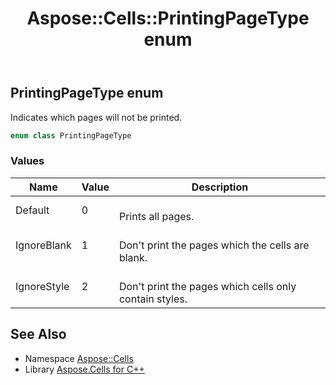 ﻿---
title: Aspose::Cells::PrintingPageType enum
linktitle: PrintingPageType
second_title: Aspose.Cells for C++ API Reference
description: 'Aspose::Cells::PrintingPageType enum. Indicates which pages will not be printed in C++.'
type: docs
weight: 25400
url: /cpp/aspose.cells/printingpagetype/
---
## PrintingPageType enum


Indicates which pages will not be printed.

```cpp
enum class PrintingPageType
```

### Values

| Name | Value | Description |
| --- | --- | --- |
| Default | 0 | <br>Prints all pages. |
| IgnoreBlank | 1 | <br>Don't print the pages which the cells are blank. |
| IgnoreStyle | 2 | <br>Don't print the pages which cells only contain styles. |

## See Also

* Namespace [Aspose::Cells](../)
* Library [Aspose.Cells for C++](../../)
